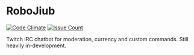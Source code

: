 # RoboJiub

[![Code Climate](https://codeclimate.com/github/Shakajiub/RoboJiub/badges/gpa.svg)](https://codeclimate.com/github/Shakajiub/RoboJiub)
[![Issue Count](https://codeclimate.com/github/Shakajiub/RoboJiub/badges/issue_count.svg)](https://codeclimate.com/github/Shakajiub/RoboJiub)

 Twitch IRC chatbot for moderation, currency and custom commands. Still heavily in-development.
